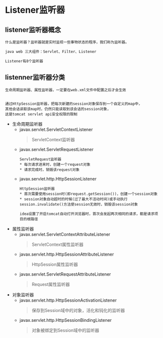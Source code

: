 Listener监听器
==

## listener监听器概念
```text
什么是监听器？监听器就是实时监视一些事物状态的程序，我们称为监听器。

java web 三大组件：Servlet、Filter、Listener

Listener有8个监听器
```

## listenner监听器分类
```text
生命周期监听器、属性监听器，一定要在web.xml文件中配置之后才会生效


通过HttpSession监听器，把每次新建的session对象保存到一个自定义的map中，
其他会话读取该map时，仍然只能读取到该会话的session对象，
这是tomcat servlet api安全权限的限制
```

* 生命周期监听器
    * javax.servlet.ServletContextListener
        >ServletContext监听器
    * javax.servlet.ServletRequestListener
        ```text
        ServletRequest监听器
        * 每次请求进来时，创建一个request对象
        * 请求完成时，销毁该request对象
        ```
    * javax.servlet.http.HttpSessionListener
        ```text
        HttpSession监听器
        * 首次需要使用session时(即request.getSession())，创建一个session对象
        * session对象自动超时的时候(过了最大不活动时间)或手动执行 session.invalidate()方法使session无效时，销毁该session对象
  
        idea设置了开启tomcat自动打开浏览器时，首次会发起两次相同的请求，都是请求项目的根路径
        ```
* 属性监听器
    * javax.servlet.ServletContextAttributeListener
        >ServletContext属性监听器
    * javax.servlet.http.HttpSessionAttributeListener
        >HttpSession属性监听器
    * javax.servlet.ServletRequestAttributeListener
        >Request属性监听器
* 对象监听器
    * javax.servlet.http.HttpSessionActivationListener
        >保存到Session域中的对象，活化和钝化的监听器
    * javax.servlet.http.HttpSessionBindingListener
        >对象被绑定到Session域中的监听器